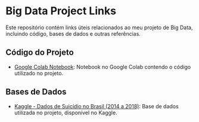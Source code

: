 # Big Data Project Links

Este repositório contém links úteis relacionados ao meu projeto de Big Data, incluindo código, bases de dados e outras referências.

## Código do Projeto
- [Google Colab Notebook](https://colab.research.google.com/drive/1LSmETVephx9f93Jcl1amLT0dqMHj9kfW?usp=sharing): Notebook no Google Colab contendo o código utilizado no projeto.

## Bases de Dados
- [Kaggle - Dados de Suicídio no Brasil (2014 a 2018)](https://www.kaggle.com/datasets/psicodata/dados-de-suicdio-no-brasil-2014-a-2018?phase=FinishSSORegistration&returnUrl=%2Fdatasets%2Fpsicodata%2Fdados-de-suicdio-no-brasil-2014-a-2018%2Fversions%2F1%3Fresource%3Ddownload&SSORegistrationToken=CfDJ8CXYA35d3CRDujxBNSrCTMtIiW2uy3D3Va_wD80OXrnDZcXSOCHX_aDb9XUgbeg8lXUhUiZAg8ixKexTE5ky9FTn-flWGrzOILTnEGZJ7qXoxGqyf7qvJ7i3YRKZfX9d7ZV0SnkSSU9YbMiwpn5W-JPLmVJVbuyhqdlQj96KYFIVpweVcghaUySqyaxd0mjJgzUF0sthJ7ziO_KztUSMSr5PJolQuUhQZKFM_7isUbiAol7Cb-WtvvACEm_TTAWy5RrCPRP7HyGbyBGYcTdgxgUzP3pkqdC2Xoe2diceSCVh2Z-GQ816siKvnH7LmbeixeI7TEgtzswpQTrCT2_YeRDyVWPfcs-P5AhqGw&DisplayName=Vinicius+verissimo): Base de dados utilizada no projeto, disponível no Kaggle.
